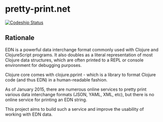 # pretty-print.net

[![Codeship Status](https://codeship.com/projects/8d600b00-a35d-0133-0ef4-1ac8bff03ae9/status?branch=master
)](https://www.codeship.io/projects/129215)


## Rationale

EDN is a powerful data interchange format commonly used with Clojure and ClojureScript programs. It also doubles as a literal representation of most Clojure data structures, which are often printed to a REPL or console environment for debugging purposes.

Clojure core comes with clojure.pprint - which is a library to format Clojure code (and thus EDN) in a human-readable fashion.

As of January 2015, there are numerous online services to pretty print various data interchange formats (JSON, YAML, XML, etc), but there is no online service for printing an EDN string.

This project aims to build such a service and improve the usability of working with EDN data.
